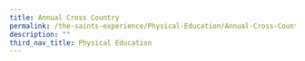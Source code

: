 ```yaml
---
title: Annual Cross Country
permalink: /the-saints-experience/Physical-Education/Annual-Cross-Country/
description: ""
third_nav_title: Physical Education
---
```

